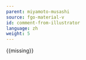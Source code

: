 ```yaml
---
parent: miyamoto-musashi
source: fgo-material-v
id: comment-from-illustrator
language: zh
weight: 5
---
```


{{missing}}
